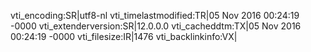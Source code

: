 vti_encoding:SR|utf8-nl
vti_timelastmodified:TR|05 Nov 2016 00:24:19 -0000
vti_extenderversion:SR|12.0.0.0
vti_cacheddtm:TX|05 Nov 2016 00:24:19 -0000
vti_filesize:IR|1476
vti_backlinkinfo:VX|
